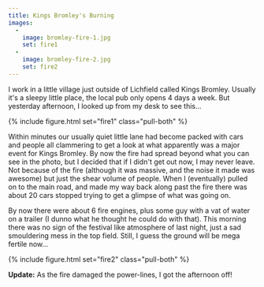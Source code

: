 ```yaml
---
title: Kings Bromley's Burning
images:
  - 
    image: bromley-fire-1.jpg
    set: fire1  - 
    image: bromley-fire-2.jpg
    set: fire2
---
```

I work in a little village just outside of Lichfield called Kings Bromley. Usually it's a sleepy little place, the local pub only opens 4 days a week. But yesterday afternoon, I looked up from my desk to see this... 

{% include figure.html set="fire1" class="pull-both" %}

Within minutes our usually quiet little lane had become packed with cars and people all clammering to get a look at what apparently was a major event for Kings Bromley. By now the fire had spread beyond what you can see in the photo, but I decided that if I didn't get out now, I may never leave. Not because of the fire (although it was massive, and the noise it made was awesome) but just the shear volume of people. When I (eventually) pulled on to the main road, and made my way back along past the fire there was about 20 cars stopped trying to get a glimpse of what was going on. 

By now there were about 6 fire engines, plus some guy with a vat of water on a trailer (I dunno what he thought he could do with that). This morning there was no sign of the festival like atmosphere of last night, just a sad smouldering mess in the top field. Still, I guess the ground will be mega fertile now... 

{% include figure.html set="fire2" class="pull-both" %}

**Update:** As the fire damaged the power-lines, I got the afternoon off!